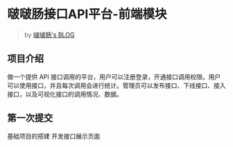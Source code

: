 # 啵啵肠接口API平台-前端模块

> by [啵啵肠's BLOG](https://www.bobochang.work)

## 项目介绍
做一个提供 API 接口调用的平台，用户可以注册登录，开通接口调用权限。用户可以使用接口，并且每次调用会进行统计。管理员可以发布接口、下线接口、接入接口，以及可视化接口的调用情况、数据。

## 第一次提交
基础项目的搭建
开发接口展示页面
